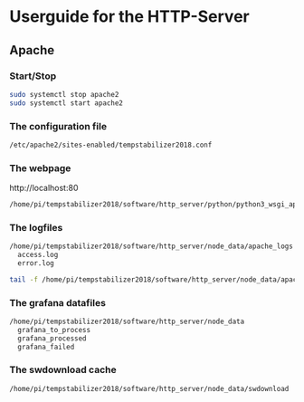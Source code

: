 # Userguide for the HTTP-Server

## Apache

### Start/Stop

```bash
sudo systemctl stop apache2
sudo systemctl start apache2
```

### The configuration file

```bash
/etc/apache2/sites-enabled/tempstabilizer2018.conf
```

### The webpage

http://localhost:80

```bash
/home/pi/tempstabilizer2018/software/http_server/python/python3_wsgi_app.wsgi
```

### The logfiles

```bash
/home/pi/tempstabilizer2018/software/http_server/node_data/apache_logs
  access.log
  error.log
```

```bash
tail -f /home/pi/tempstabilizer2018/software/http_server/node_data/apache_logs/*
```

### The grafana datafiles

```bash
/home/pi/tempstabilizer2018/software/http_server/node_data
  grafana_to_process
  grafana_processed
  grafana_failed
```

### The swdownload cache

```bash
/home/pi/tempstabilizer2018/software/http_server/node_data/swdownload
```
